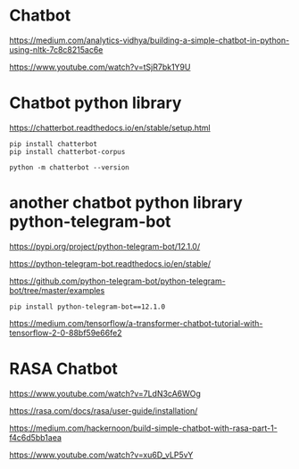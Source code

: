 # Chatbot

https://medium.com/analytics-vidhya/building-a-simple-chatbot-in-python-using-nltk-7c8c8215ac6e

https://www.youtube.com/watch?v=tSjR7bk1Y9U

# Chatbot python library
https://chatterbot.readthedocs.io/en/stable/setup.html

```
pip install chatterbot
pip install chatterbot-corpus

python -m chatterbot --version
```
# another chatbot python library python-telegram-bot
https://pypi.org/project/python-telegram-bot/12.1.0/

https://python-telegram-bot.readthedocs.io/en/stable/

https://github.com/python-telegram-bot/python-telegram-bot/tree/master/examples

```
pip install python-telegram-bot==12.1.0
```


https://medium.com/tensorflow/a-transformer-chatbot-tutorial-with-tensorflow-2-0-88bf59e66fe2

# RASA Chatbot
https://www.youtube.com/watch?v=7LdN3cA6WOg

https://rasa.com/docs/rasa/user-guide/installation/

https://medium.com/hackernoon/build-simple-chatbot-with-rasa-part-1-f4c6d5bb1aea

https://www.youtube.com/watch?v=xu6D_vLP5vY
